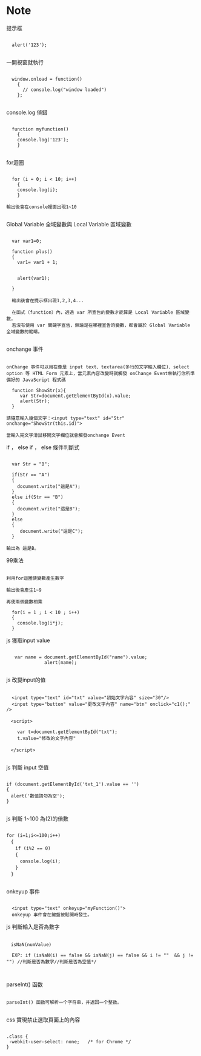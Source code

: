 # Note

提示框

```

  alert('123');
  
```

一開視窗就執行

```

  window.onload = function() 
    {
      // console.log("window loaded")
    };
    
```

console.log 偵錯

```

  function myfunction()
    {
    console.log('123');
    }
    
```

for迴圈

```

  for (i = 0; i < 10; i++) 
    { 
    console.log(i);
    }
    
輸出後會在console裡面出現1~10


```

Global Variable 全域變數與 Local Variable 區域變數


```

  var var1=0;

  function plus()
  {
    var1= var1 + 1;


    alert(var1);

  }
  
  輸出後會在提示框出現1,2,3,4...
  
  在函式（function）內，透過 var 所宣告的變數才能算是 Local Variable 區域變數，
  若沒有使用 var 關鍵字宣告，無論是在哪裡宣告的變數，都會屬於 Global Variable 全域變數的範疇。
  
```

onchange 事件

```

onChange 事件可以用在像是 input text、textarea(多行的文字輸入欄位)、select option 等 HTML Form 元素上，當元素內容改變時就觸發 onChange Event來執行你所準備好的 JavaScript 程式碼

  function ShowStr(x){
     var Str=document.getElementById(x).value;
     alert(Str);
  }

請隨意輸入幾個文字：<input type="text" id="Str" onchange="ShowStr(this.id)">

當輸入完文字滑鼠移開文字欄位就會觸發onchange Event

```

if ， else if ， else 條件判斷式

```

  var Str = "B";
  
  if(Str == "A")
  {
    document.write("這是A");
  }
  else if(Str == "B")
  {
    document.write("這是B");
  }
  else
  {
     document.write("這是C");
  }

輸出為 這是B。

```

99乘法

```

利用for迴圈使變數產生數字

輸出後會產生1~9

再使兩個變數相乘

  for(i = 1 ; i < 10 ; i++)
  {
    console.log(i*j);
  }

```

js 獲取input value


```

   var name = document.getElementById("name").value;
              alert(name);
              
```

js 改變input的值

```

  <input type="text" id="txt" value="初始文字內容" size="30"/>
  <input type="button" value="更改文字內容" name="btn" onclick="c1();" />

　<script>
  
    var t=document.getElementById("txt");
    t.value="修改的文字內容"
    
　</script>
  
```

js 判斷 input 空值

```

if (document.getElementById('txt_1').value == '') 
{
　alert('數值請勿為空');
}
    
```

js 判斷 1~100 為(2)的倍數

```

for (i=1;i<=100;i++)
　{  
　　if (i%2 == 0)
　　{
　　　console.log(i);
　　}
　}
 
```

onkeyup 事件

```

  <input type="text" onkeyup="myFunction()">
  onkeyup 事件會在鍵盤被鬆開時發生。

```

js 判斷輸入是否為數字

```

　isNaN(numValue)
 
  EXP: if (isNaN(i) == false && isNaN(j) == false && i != ""  && j != "") //判斷是否為數字//判斷是否為空值*/

 
```

parseInt() 函数


```

parseInt() 函数可解析一个字符串，并返回一个整数。


```

css 實現禁止選取頁面上的內容

```

.class {
 -webkit-user-select: none;   /* for Chrome */
}

```

